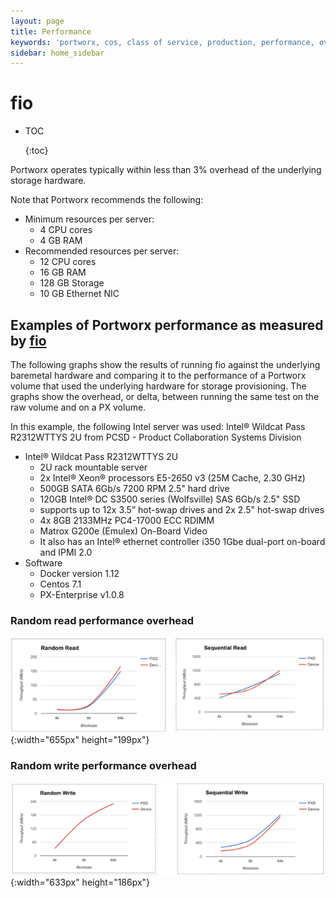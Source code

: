 ```yaml
---
layout: page
title: Performance
keywords: 'portworx, cos, class of service, production, performance, overhead, fio'
sidebar: home_sidebar
---
```


# fio

* TOC

  {:toc}

Portworx operates typically within less than 3% overhead of the underlying storage hardware.

Note that Portworx recommends the following:

* Minimum resources per server:
  * 4 CPU cores
  * 4 GB RAM
* Recommended resources per server:
  * 12 CPU cores
  * 16 GB RAM
  * 128 GB Storage
  * 10 GB Ethernet NIC

## Examples of Portworx performance as measured by [fio](https://github.com/axboe/fio)

The following graphs show the results of running fio against the underlying baremetal hardware and comparing it to the performance of a Portworx volume that used the underlying hardware for storage provisioning. The graphs show the overhead, or delta, between running the same test on the raw volume and on a PX volume.

In this example, the following Intel server was used: Intel® Wildcat Pass R2312WTTYS 2U from PCSD - Product Collaboration Systems Division

* Intel® Wildcat Pass R2312WTTYS 2U
  * 2U rack mountable server
  * 2x Intel® Xeon® processors E5-2650 v3 \(25M Cache, 2.30 GHz\)
  * 500GB SATA 6Gb/s 7200 RPM 2.5" hard drive
  * 120GB Intel® DC S3500 series \(Wolfsville\) SAS 6Gb/s 2.5" SSD
  * supports up to 12x 3.5” hot-swap drives and 2x 2.5" hot-swap drives
  * 4x 8GB 2133MHz PC4-17000 ECC RDIMM
  * Matrox G200e \(Emulex\) On-Board Video
  * It also has an Intel® ethernet controller i350 1Gbe dual-port on-board and IPMI 2.0
* Software
  * Docker version 1.12
  * Centos 7.1
  * PX-Enterprise v1.0.8

### Random read performance overhead

![Perf Read](../../.gitbook/assets/perf-read.png){:width="655px" height="199px"}

### Random write performance overhead

![Perf Write](../../.gitbook/assets/perf-write.png){:width="633px" height="186px"}

